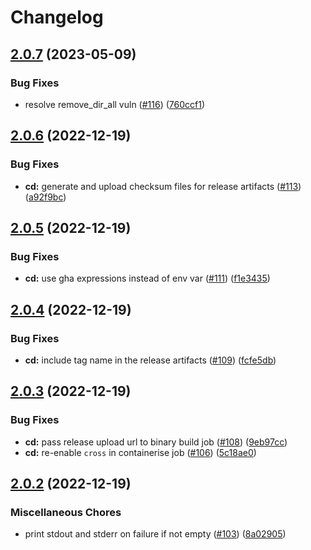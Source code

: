 # Changelog

## [2.0.7](https://github.com/hendrikmaus/helm-templexer/compare/v2.0.6...v2.0.7) (2023-05-09)


### Bug Fixes

* resolve remove_dir_all vuln ([#116](https://github.com/hendrikmaus/helm-templexer/issues/116)) ([760ccf1](https://github.com/hendrikmaus/helm-templexer/commit/760ccf1451703009b0d716195572aaab2f028299))

## [2.0.6](https://github.com/hendrikmaus/helm-templexer/compare/v2.0.5...v2.0.6) (2022-12-19)


### Bug Fixes

* **cd:** generate and upload checksum files for release artifacts ([#113](https://github.com/hendrikmaus/helm-templexer/issues/113)) ([a92f9bc](https://github.com/hendrikmaus/helm-templexer/commit/a92f9bcfa29e450013d0097b944d9be96b5757c6))

## [2.0.5](https://github.com/hendrikmaus/helm-templexer/compare/v2.0.4...v2.0.5) (2022-12-19)


### Bug Fixes

* **cd:** use gha expressions instead of env var ([#111](https://github.com/hendrikmaus/helm-templexer/issues/111)) ([f1e3435](https://github.com/hendrikmaus/helm-templexer/commit/f1e34356a8cea00e5da3cbb4f76cd33185b63e05))

## [2.0.4](https://github.com/hendrikmaus/helm-templexer/compare/v2.0.3...v2.0.4) (2022-12-19)


### Bug Fixes

* **cd:** include tag name in the release artifacts ([#109](https://github.com/hendrikmaus/helm-templexer/issues/109)) ([fcfe5db](https://github.com/hendrikmaus/helm-templexer/commit/fcfe5db3403dd32ff13a425819ebbf059b28276e))

## [2.0.3](https://github.com/hendrikmaus/helm-templexer/compare/v2.0.2...v2.0.3) (2022-12-19)


### Bug Fixes

* **cd:** pass release upload url to binary build job ([#108](https://github.com/hendrikmaus/helm-templexer/issues/108)) ([9eb97cc](https://github.com/hendrikmaus/helm-templexer/commit/9eb97ccfc3691482c6af46b595b4fa004fdc6e06))
* **cd:** re-enable `cross` in containerise job ([#106](https://github.com/hendrikmaus/helm-templexer/issues/106)) ([5c18ae0](https://github.com/hendrikmaus/helm-templexer/commit/5c18ae07d692405ef9912943d9fdd7b0b0dd668d))

## [2.0.2](https://github.com/hendrikmaus/helm-templexer/compare/2.0.1...v2.0.2) (2022-12-19)


### Miscellaneous Chores

* print stdout and stderr on failure if not empty ([#103](https://github.com/hendrikmaus/helm-templexer/issues/103)) ([8a02905](https://github.com/hendrikmaus/helm-templexer/commit/8a02905dd0bbc51399b57e35ff60d4c054eb2f91))
